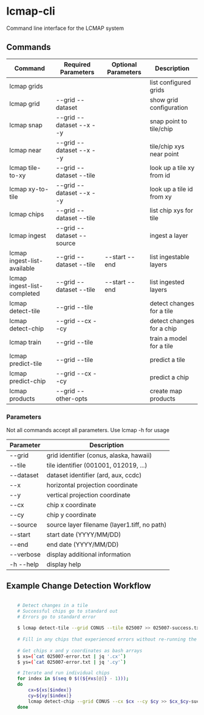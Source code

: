 # lcmap-cli
Command line interface for the LCMAP system

## Commands

| Command                      | Required Parameters       | Optional Parameters  | Description                     |
| ---------------------------- | ------------------------- |--------------------- | ------------------------------- |
| lcmap grids                  |                           |                      | list configured grids           |
| lcmap grid                   | --grid --dataset          |                      | show grid configuration         |
| lcmap snap                   | --grid --dataset --x --y  |                      | snap point to tile/chip         |
| lcmap near                   | --grid --dataset --x --y  |                      | tile/chip xys near point        |
| lcmap tile-to-xy             | --grid --dataset --tile   |                      | look up a tile xy from id       |
| lcmap xy-to-tile             | --grid --dataset --x --y  |                      | look up a tile id from xy       | 
| lcmap chips                  | --grid --dataset --tile   |                      | list chip xys for tile          |
| lcmap ingest                 | --grid --dataset --source |                      | ingest a layer                  |
| lcmap ingest-list-available  | --grid --dataset --tile   | --start --end        | list ingestable layers          |
| lcmap ingest-list-completed  | --grid --dataset --tile   | --start --end        | list ingested layers            |
| lcmap detect-tile            | --grid --tile             |                      | detect changes for a tile       |
| lcmap detect-chip            | --grid --cx --cy          |                      | detect changes for a chip       |
| lcmap train                  | --grid --tile             |                      | train a model for a tile        |
| lcmap predict-tile           | --grid --tile             |                      | predict a tile                  |
| lcmap predict-chip           | --grid --cx --cy          |                      | predict a chip                  |
| lcmap products               | --grid --other-opts       |                      | create map products             |


### Parameters

Not all commands accept all parameters.  Use lcmap <command> <subcommand> -h for usage

| Parameter   | Description                                  |
| ----------- | -------------------------------------------- |
|  --grid     | grid identifier (conus, alaska, hawaii)      |
|  --tile     | tile identifier (001001, 012019, ...)        |
|  --dataset  | dataset identifier (ard, aux, ccdc)          |
|  --x        | horizontal projection coordinate             |
|  --y        | vertical projection coordinate               |
|  --cx       | chip x coordinate                            |
|  --cy       | chip y coordinate                            |
|  --source   | source layer filename (layer1.tiff, no path) |
|  --start    | start date (YYYY/MM/DD)                      |
|  --end      | end date (YYYY/MM/DD)                        |
|  --verbose  | display additional information               |
| -h --help   | display help                                 |


## Example Change Detection Workflow

```bash

    # Detect changes in a tile
    # Successful chips go to standard out
    # Errors go to standard error
	
    $ lcmap detect-tile --grid CONUS --tile 025007 >> 025007-success.txt 2>> 025007-error.txt
	
    # Fill in any chips that experienced errors without re-running the whole tile
	
    # Get chips x and y coordinates as bash arrays
    $ xs=(`cat 025007-error.txt | jq '.cx'`)
    $ ys=(`cat 025007-error.txt | jq '.cy'`)

    # Iterate and run individual chips
    for index in $(seq 0 $((${#xs[@]} - 1)));
    do
        cx=${xs[$index]}
        cy=${xy[$index]}
        lcmap detect-chip --grid CONUS --cx $cx --cy $cy >> $cx_$cy-success.txt 2>> $cx_$cy-error.txt;
    done	
```

